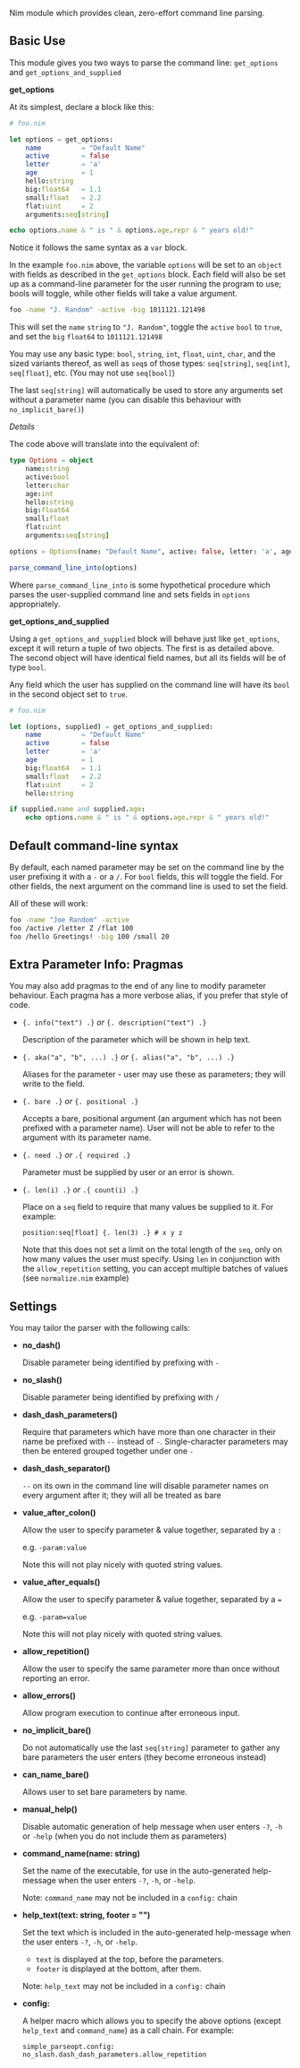 Nim module which provides clean, zero-effort command line parsing.


## Basic Use

This module gives you two ways to parse the command line: `get_options` and `get_options_and_supplied`


**get_options**

At its simplest, declare a block like this:

```nim
# foo.nim

let options = get_options:
    name          = "Default Name"
    active        = false
    letter        = 'a'
    age           = 1
    hello:string
    big:float64   = 1.1
    small:float   = 2.2
    flat:uint     = 2
    arguments:seq[string]

echo options.name & " is " & options.age.repr & " years old!"
```

Notice it follows the same syntax as a `var` block.

In the example `foo.nim` above, the variable `options` will be set to an `object` with fields as described in the `get_options` block.  Each field will also be set up as a command-line parameter for the user running the program to use; bools will toggle, while other fields will take a value argument.

```bash
foo -name "J. Random" -active -big 1011121.121498
```

This will set the `name` `string` to `"J. Random"`, toggle the `active` `bool` to `true`, and set the `big` `float64` to `1011121.121498`

You may use any basic type: `bool`, `string`, `int`, `float`, `uint`, `char`, and the sized variants thereof, as well as `seq`s of those types: `seq[string]`, `seq[int]`, `seq[float]`, etc. (You may not use `seq[bool]`)

The last `seq[string]` will automatically be used to store any arguments set without a parameter name (you can disable this behaviour with `no_implicit_bare()`)


*Details*

The code above will translate into the equivalent of:

```nim
type Options = object
    name:string
    active:bool
    letter:char
    age:int
    hello:string
    big:float64
    small:float
    flat:uint
    arguments:seq[string]

options = Options(name: "Default Name", active: false, letter: 'a', age: 1, big: 1.1, small: 2.2, flat: 2)

parse_command_line_into(options)
```

Where `parse_command_line_into` is some hypothetical procedure which parses the user-supplied command line and sets fields in `options` appropriately.


**get_options_and_supplied**

Using a `get_options_and_supplied` block will behave just like `get_options`, except it will return a tuple of two objects.  The first is as detailed above.  The second object will have identical field names, but all its fields will be of type `bool`.

Any field which the user has supplied on the command line will have its `bool` in the second object set to `true`.

```nim
# foo.nim

let (options, supplied) = get_options_and_supplied:
    name          = "Default Name"
    active        = false
    letter        = 'a'
    age           = 1
    big:float64   = 1.1
    small:float   = 2.2
    flat:uint     = 2
    hello:string

if supplied.name and supplied.age:
    echo options.name & " is " & options.age.repr & " years old!"
```


## Default command-line syntax

By default, each named parameter may be set on the command line by the user prefixing it with a `-` or a `/`.  For `bool` fields, this will toggle the field.  For other fields, the next argument on the command line is used to set the field.

All of these will work:

```bash
foo -name "Joe Random" -active
foo /active /letter Z /flat 100
foo /hello Greetings! -big 100 /small 20
```


## Extra Parameter Info: Pragmas

You may also add pragmas to the end of any line to modify parameter behaviour.  Each pragma has a more verbose alias, if you prefer that style of code.

* `{. info("text") .}` *or* `{. description("text") .}`

    Description of the parameter which will be shown in help text.


* `{. aka("a", "b", ...) .}` *or* `{. alias("a", "b", ...) .}`

    Aliases for the parameter - user may use these as parameters; they will write to the field.


* `{. bare .}` *or* `{. positional .}`

    Accepts a bare, positional argument (an argument which has not been prefixed with a parameter name).  User will not be able to refer to the argument with its parameter name.


* `{. need .}` *or* `.{ required .}`

    Parameter must be supplied by user or an error is shown.


* `{. len(i) .}` *or* `.{ count(i) .}`

    Place on a `seq` field to require that many values be supplied to it. For example:

    `position:seq[float] {. len(3) .} # x y z`

    Note that this does not set a limit on the total length of the `seq`, only on how many values the user must specify.  Using `len` in conjunction with the `allow_repetition` setting, you can accept multiple batches of values (see `normalize.nim` example)


## Settings

You may tailor the parser with the following calls:


* **no_dash()**

    Disable parameter being identified by prefixing with `-`


* **no_slash()**

    Disable parameter being identified by prefixing with `/`


* **dash_dash_parameters()**

    Require that parameters which have more than one character in their name be prefixed with `--` instead of `-`. Single-character parameters may then be entered grouped together under one `-`

* **dash_dash_separator()**

    `--` on its own in the command line will disable parameter names on every argument after it; they will all be treated as bare

* **value_after_colon()**

    Allow the user to specify parameter & value together, separated by a `:`

    e.g. `-param:value`

    Note this will not play nicely with quoted string values.

* **value_after_equals()**

    Allow the user to specify parameter & value together, separated by a `=`

    e.g. `-param=value`

    Note this will not play nicely with quoted string values.

* **allow_repetition()**

    Allow the user to specify the same parameter more than once without reporting an error.

* **allow_errors()**

    Allow program execution to continue after erroneous input.

* **no_implicit_bare()**

    Do not automatically use the last `seq[string]` parameter to gather any bare parameters the user enters (they become erroneous instead)

* **can_name_bare()**

    Allows user to set bare parameters by name.

* **manual_help()**

    Disable automatic generation of help message when user enters `-?`, `-h` or `-help` (when you do not include them as parameters)


* **command_name(name: string)**

    Set the name of the executable, for use in the auto-generated
    help-message when the user enters `-?`, `-h`, or `-help`.

    Note: `command_name` may not be included in a `config:` chain


* **help_text(text: string, footer = "")**

    Set the text which is included in the auto-generated help-message when the user enters `-?`, `-h`, or `-help`.

    * `text` is displayed at the top, before the parameters.
    * `footer` is displayed at the bottom, after them.

    Note: `help_text` may not be included in a `config:` chain

* **config:**

    A helper macro which allows you to specify the above options (except `help_text` and `command_name`) as a call chain.  For example:

    `simple_parseopt.config: no_slash.dash_dash_parameters.allow_repetition`
